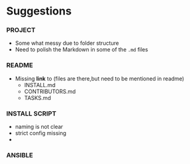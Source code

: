 # Suggestions

### PROJECT

- Some what messy due to folder structure
- Need to polish the  Markdown in some of the `.md` files

### README
- Missing __link__ to (files are there,but need to be mentioned in readme)
  - INSTALL.md
  - CONTRIBUTORS.md
  - TASKS.md

### INSTALL SCRIPT

- naming is not clear
- strict config missing
- 

### ANSIBLE
